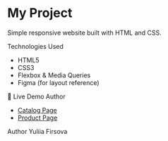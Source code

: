 # My Project
Simple responsive website built with HTML and CSS.

Technologies Used
- HTML5  
- CSS3  
- Flexbox & Media Queries  
- Figma (for layout reference)
  
🔗 Live Demo Author
- [Catalog Page](https://yuliia-f.github.io/my-project/catalog.html)
- [Product Page](https://yuliia-f.github.io/my-project/product.html)

Author
Yuliia Firsova
